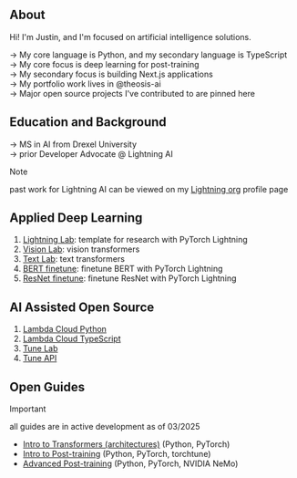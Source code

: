 ## About
Hi! I'm Justin, and I'm focused on artificial intelligence solutions. 

→ My core language is Python, and my secondary language is TypeScript <br/>
→ My core focus is deep learning for post-training <br/>
→ My secondary focus is building Next.js applications <br/>
→ My portfolio work lives in <a href="https://github.com/theosis-ai" style="text-decoration: none">@theosis-ai</a> <br/>
→ Major open source projects I've contributed to are pinned here

## Education and Background

→ MS in AI from Drexel University <br/>
→ prior Developer Advocate @ Lightning AI 

> [!NOTE]
> past work for Lightning AI can be viewed on my [Lightning org](https://lightning.ai/justin) profile page <br/>

## Applied Deep Learning

1. [Lightning Lab](https://github.com/jxtngx/lightning-lab): template for research with PyTorch Lightning
2. [Vision Lab](https://github.com/jxtngx/vision-lab): vision transformers
3. [Text Lab](https://github.com/jxtngx/text-lab): text transformers
4. [BERT finetune](https://github.com/jxtngx/bert-finetune): finetune BERT with PyTorch Lightning
5. [ResNet finetune](https://github.com/jxtngx/resnet-finetune): finetune ResNet with PyTorch Lightning

## AI Assisted Open Source

1. [Lambda Cloud Python](https://github.com/jxtngx/lambda-cloud-python)
2. [Lambda Cloud TypeScript](https://github.com/jxtngx/lambda-cloud-typescript)
3. [Tune Lab](https://github.com/theosis-ai/tunelab)
4. [Tune API](https://github.com/theosis-ai/tuneapi)

## Open Guides

> [!IMPORTANT]
> all guides are in active development as of 03/2025

<!--- - [Intro to AI](https://github.com/jxtngx/intro-to-ai) (Python, PyTorch) -->
- [Intro to Transformers (architectures)](https://github.com/jxtngx/transformers-cookbook) (Python, PyTorch)
- [Intro to Post-training](https://github.com/jxtngx/intro-to-post-training) (Python, PyTorch, torchtune)
- [Advanced Post-training](https://github.com/jxtngx/advanced-post-training) (Python, PyTorch, NVIDIA NeMo)
<!--- - [Intro to AI Engineering](https://github.com/jxtngx/intro-to-applied-ai) (Python, Llama Stack) -->
<!--- - [Applied AI Engineering](https://github.com/jxtngx/applied-ai-engineering) (Python, Llama Stack) -->
<!--- - [Applied Fullstack AI](https://github.com/jxtngx/applied-fullstack-ai) (TypeScript, Next.js, shadcn/ui, Llama Stack) -->
<!--- - [Intro to Next.js for Python Engineers](https://github.com/jxtngx/intro-to-nextjs-for-python-engineers) (TypeScript, Next.js, shadcn/ui) -->
<!--- - [Intro to AI Assisted Development](https://github.com/jxtngx/ai-assisted-development) -->
